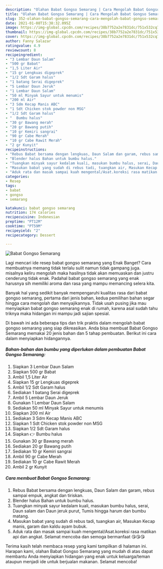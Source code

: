 ```yaml
---
description: "Olahan Babat Gongso Semarang | Cara Mengolah Babat Gongso Semarang Yang Mudah Dan Praktis"
title: "Olahan Babat Gongso Semarang | Cara Mengolah Babat Gongso Semarang Yang Mudah Dan Praktis"
slug: 352-olahan-babat-gongso-semarang-cara-mengolah-babat-gongso-semarang-yang-mudah-dan-praktis
date: 2021-01-08T15:38:32.095Z
image: https://img-global.cpcdn.com/recipes/38b7752a2e7831dc/751x532cq70/babat-gongso-semarang-foto-resep-utama.jpg
thumbnail: https://img-global.cpcdn.com/recipes/38b7752a2e7831dc/751x532cq70/babat-gongso-semarang-foto-resep-utama.jpg
cover: https://img-global.cpcdn.com/recipes/38b7752a2e7831dc/751x532cq70/babat-gongso-semarang-foto-resep-utama.jpg
author: Fanny Salazar
ratingvalue: 4.9
reviewcount: 8
recipeingredient:
- "3 Lembar Daun Salam"
- "500 gr Babat"
- "1,5 Liter Air"
- "15 gr Lengkuas digeprek"
- "1/2 Sdt Garam halus"
- "1 batang Serai digeprek"
- "5 Lembar Daun Jeruk"
- "1 Lembar Daun Salam"
- "50 ml Minyak Sayur untuk menumis"
- "200 ml Air"
- "3 Sdm Kecap Manis ABC"
- "1 Sdt Chicken stok powder non MSG"
- "1/2 Sdt Garam halus"
- "  Bumbu halus"
- "30 gr Bawang merah"
- "20 gr Bawang putih"
- "10 gr Kemiri sangrai"
- "90 gr Cabe Merah"
- "10 gr Cabe Rawit Merah"
- "2 gr Kunyit"
recipeinstructions:
- "Rebus Babat bersama dengan lengkuas, Daun Salam dan garam, rebus sampai empuk, angkat dan tiriskan."
- "Blender halus Bahan untuk bumbu halus."
- "Tuangkan minyak sayur kedalam kuali, masukan bumbu halus, serai, Daun salam dan Daun jeruk purut, Tumis hingga harum dan bumbu matang."
- "Masukan babat yang sudah di rebus tadi, tuangkan air, Masukan Kecap manis, garam dan kaldu ayam bubuk."
- "Aduk rata dan masak sampai kuah mengental/Asat.koreksi rasa matikan api dan angkat. Selamat mencoba dan semoga bermanfaat 😘😘😘"
categories:
- Resep
tags:
- babat
- gongso
- semarang

katakunci: babat gongso semarang 
nutrition: 174 calories
recipecuisine: Indonesian
preptime: "PT12M"
cooktime: "PT59M"
recipeyield: "2"
recipecategory: Dessert

---
```



![Babat Gongso Semarang](https://img-global.cpcdn.com/recipes/38b7752a2e7831dc/751x532cq70/babat-gongso-semarang-foto-resep-utama.jpg)

Lagi mencari ide resep babat gongso semarang yang Enak Banget? Cara membuatnya memang tidak terlalu sulit namun tidak gampang juga. misalnya keliru mengolah maka hasilnya tidak akan memuaskan dan justru cenderung tidak enak. Padahal babat gongso semarang yang enak harusnya sih memiliki aroma dan rasa yang mampu memancing selera kita.



Banyak hal yang sedikit banyak mempengaruhi kualitas rasa dari babat gongso semarang, pertama dari jenis bahan, kedua pemilihan bahan segar hingga cara mengolah dan menyajikannya. Tidak usah pusing jika mau menyiapkan babat gongso semarang enak di rumah, karena asal sudah tahu triknya maka hidangan ini mampu jadi sajian spesial.


Di bawah ini ada beberapa tips dan trik praktis dalam mengolah babat gongso semarang yang siap dikreasikan. Anda bisa membuat Babat Gongso Semarang memakai 20 jenis bahan dan 5 tahap pembuatan. Berikut ini cara dalam menyiapkan hidangannya.

<!--inarticleads1-->

##### Bahan-bahan dan bumbu yang diperlukan dalam pembuatan Babat Gongso Semarang:

1. Siapkan 3 Lembar Daun Salam
1. Siapkan 500 gr Babat
1. Ambil 1,5 Liter Air
1. Siapkan 15 gr Lengkuas digeprek
1. Ambil 1/2 Sdt Garam halus
1. Sediakan 1 batang Serai digeprek
1. Ambil 5 Lembar Daun Jeruk
1. Gunakan 1 Lembar Daun Salam
1. Sediakan 50 ml Minyak Sayur untuk menumis
1. Siapkan 200 ml Air
1. Sediakan 3 Sdm Kecap Manis ABC
1. Siapkan 1 Sdt Chicken stok powder non MSG
1. Siapkan 1/2 Sdt Garam halus
1. Siapkan  👉 Bumbu halus
1. Gunakan 30 gr Bawang merah
1. Sediakan 20 gr Bawang putih
1. Sediakan 10 gr Kemiri sangrai
1. Ambil 90 gr Cabe Merah
1. Sediakan 10 gr Cabe Rawit Merah
1. Ambil 2 gr Kunyit




<!--inarticleads2-->

##### Cara membuat Babat Gongso Semarang:

1. Rebus Babat bersama dengan lengkuas, Daun Salam dan garam, rebus sampai empuk, angkat dan tiriskan.
1. Blender halus Bahan untuk bumbu halus.
1. Tuangkan minyak sayur kedalam kuali, masukan bumbu halus, serai, Daun salam dan Daun jeruk purut, Tumis hingga harum dan bumbu matang.
1. Masukan babat yang sudah di rebus tadi, tuangkan air, Masukan Kecap manis, garam dan kaldu ayam bubuk.
1. Aduk rata dan masak sampai kuah mengental/Asat.koreksi rasa matikan api dan angkat. Selamat mencoba dan semoga bermanfaat 😘😘😘




Terima kasih telah membaca resep yang kami tampilkan di halaman ini. Harapan kami, olahan Babat Gongso Semarang yang mudah di atas dapat membantu Anda menyiapkan hidangan yang enak untuk keluarga/teman ataupun menjadi ide untuk berjualan makanan. Selamat mencoba!
